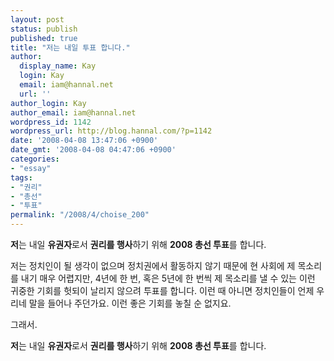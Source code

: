 ```yaml
---
layout: post
status: publish
published: true
title: "저는 내일 투표 합니다."
author:
  display_name: Kay
  login: Kay
  email: iam@hannal.net
  url: ''
author_login: Kay
author_email: iam@hannal.net
wordpress_id: 1142
wordpress_url: http://blog.hannal.com/?p=1142
date: '2008-04-08 13:47:06 +0900'
date_gmt: '2008-04-08 04:47:06 +0900'
categories:
- "essay"
tags:
- "권리"
- "총선"
- "투표"
permalink: "/2008/4/choise_200"
---
```

<p><strong>저</strong>는 내일 <strong>유권자</strong>로서 <strong>권리를 행사</strong>하기 위해 <strong>2008 총선 투표</strong>를 합니다.</p>
<p>저는 정치인이 될 생각이 없으며 정치권에서 활동하지 않기 때문에 현 사회에 제 목소리를 내기 매우 어렵지만, 4년에 한 번, 혹은 5년에 한 번씩 제 목소리를 낼 수 있는 이런 귀중한 기회를 헛되이 날리지 않으려 투표를 합니다. 이런 때 아니면 정치인들이 언제 우리네 말을 들어나 주던가요. 이런 좋은 기회를 놓칠 순 없지요.</p>
<p>그래서.</p>
<p><strong>저</strong>는 내일 <strong>유권자</strong>로서 <strong>권리를 행사</strong>하기 위해 <strong>2008 총선 투표</strong>를 합니다.</p>

